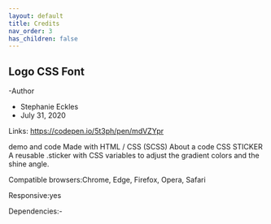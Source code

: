 ```yaml
---
layout: default
title: Credits
nav_order: 3
has_children: false
---
```


## Logo CSS Font 

-Author
- Stephanie Eckles
- July 31, 2020

Links: https://codepen.io/5t3ph/pen/mdVZYpr
 
demo and code
Made with
HTML / CSS (SCSS)
About a code
CSS STICKER
A reusable .sticker with CSS variables to adjust the gradient colors and the shine angle.

Compatible browsers:Chrome, Edge, Firefox, Opera, Safari

Responsive:yes

Dependencies:-

